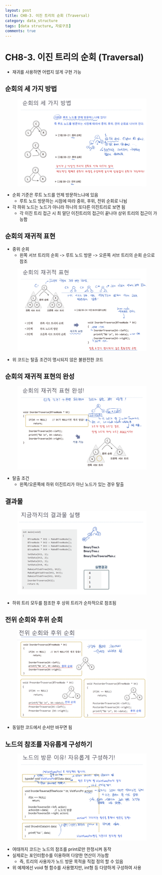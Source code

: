 ```yaml
---
layout: post
title: CH8-3. 이진 트리의 순회 (Traversal)
category: data_structure
tags: [data structure, 자료구조]
comments: true
---
```


# CH8-3. 이진 트리의 순회 (Traversal)
- 재귀를 사용하면 어렵지 않게 구현 가능

## 순회의 세 가지 방법

<center>
<figure>
<img src="/assets/post_img/data_structure/2019-08-02-data_structure/fig1.PNG" alt="views">
<figcaption> </figcaption>
</figure>
</center>

- 순회 기준은 루트 노드를 언제 방문하느냐에 있음
  - 루트 노드 방문하는 시점에 따라 중위, 후위, 전위 순회로 나뉨
- 각 하위 노드는 노드가 아니라 하나의 또다른 이진트리로 보면 됨
  - 각 이진 트리 접근 시 최 말단 이진트리의 접근이 끝나야 상위 트리의 접근이 가능함

## 순회의 재귀적 표현

- 중위 순회
  - 왼쪽 서브 트리의 순회 -> 루트 노드 방문 -> 오른쪽 서브 트리의 순회 순으로 참조

<center>
<figure>
<img src="/assets/post_img/data_structure/2019-08-02-data_structure/fig2.PNG" alt="views">
<figcaption> </figcaption>
</figure>
</center>

- 위 코드는 탈출 조건이 명시되지 않은 불완전한 코드

## 순회의 재귀적 표현의 완성

<center>
<figure>
<img src="/assets/post_img/data_structure/2019-08-02-data_structure/fig3.PNG" alt="views">
<figcaption> </figcaption>
</figure>
</center>

- 탈출 조건
  - 왼쪽/오른쪽에 하위 이진트리가 아닌 노드가 있는 경우 탈출

## 결과물

<center>
<figure>
<img src="/assets/post_img/data_structure/2019-08-02-data_structure/fig4.PNG" alt="views">
<figcaption> </figcaption>
</figure>
</center>

- 하위 트리 모두를 참조한 후 상위 트리가 순차적으로 참조됨

## 전위 순회와 후위 순회

<center>
<figure>
<img src="/assets/post_img/data_structure/2019-08-02-data_structure/fig5.PNG" alt="views">
<figcaption> </figcaption>
</figure>
</center>

- 동일한 코드에서 순서만 바꾸면 됨

## 노드의 참조를 자유롭게 구성하기

<center>
<figure>
<img src="/assets/post_img/data_structure/2019-08-02-data_structure/fig6.PNG" alt="views">
<figcaption> </figcaption>
</figure>
</center>

- 여태까지 코드는 노드의 참조를 print로만 한정시켜 동작
- 실제로는 포인터함수를 이용하여 다양한 연산이 가능함
  - 즉, 트리의 사용자가 노드 방문 목적을 직접 정의 할 수 있음
- 위 예제에선 void 형 함수를 사용했지만, int형 등 다양하게 구성하여 사용 



